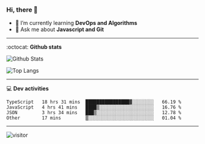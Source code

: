 <h3 align="">Hi, there 👋</h3>

- 🌱 I’m currently learning **DevOps and Algorithms**
- 💬 Ask me about **Javascript and Git**

-------

:octocat: **Github stats**

![Github Stats](https://github-readme-stats.vercel.app/api?username=hoyangtsai&count_private=true&show_icons=true&theme=blueberry)

![Top Langs](https://github-readme-stats.vercel.app/api/top-langs/?username=hoyangtsai&theme=blueberry&layout=compact&langs_count=8)

-------

:computer: **Dev activities**
<!--START_SECTION:waka-->

```text
TypeScript   18 hrs 31 mins  ████████████████▓░░░░░░░░   66.19 %
JavaScript   4 hrs 41 mins   ████▒░░░░░░░░░░░░░░░░░░░░   16.76 %
JSON         3 hrs 34 mins   ███▒░░░░░░░░░░░░░░░░░░░░░   12.78 %
Other        17 mins         ▒░░░░░░░░░░░░░░░░░░░░░░░░   01.04 %
```

<!--END_SECTION:waka-->

-------

<img src="https://visitor-badge.laobi.icu/badge?page_id=hoyangtsai/hoyangtsai" alt="visitor"/>
<!--  ![visitors](https://visitor-badge.glitch.me/badge?page_id=hoyangtsai/hoyangtsai) -->
